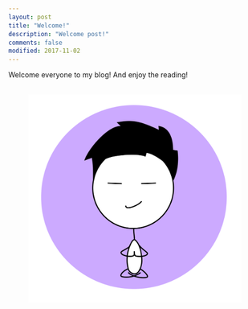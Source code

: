 ```yaml
---
layout: post
title: "Welcome!"
description: "Welcome post!"
comments: false
modified: 2017-11-02
---
```


Welcome everyone to my blog! And enjoy the reading!

<figure class="third">
	<img src="" alt="">
	<img src="/images/at-logo.png" alt="">
	<img src="" alt="">
</figure>
